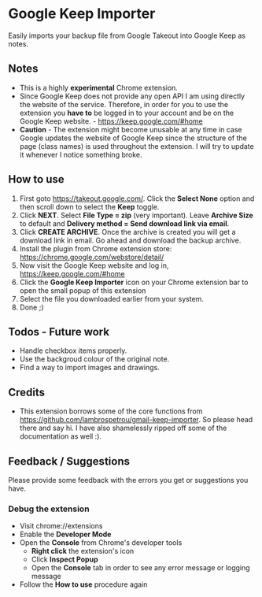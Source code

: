 # Google Keep Importer

Easily imports your backup file from Google Takeout into Google Keep as notes.

## Notes

* This is a highly **experimental** Chrome extension.
* Since Google Keep does not provide any open API I am using directly the website of the service. Therefore, in order for you to use the extension you **have to** be logged in to your account and be on the Google Keep website. - https://keep.google.com/#home
* **Caution** - The extension might become unusable at any time in case Google updates the website of Google Keep since the structure of the page (class names) is used throughout the extension. I will try to update it whenever I notice something broke.

## How to use

1. First goto https://takeout.google.com/. Click the **Select None** option and then scroll down to select the **Keep** toggle.
2. Click **NEXT**. Select **File Type = zip** (very important). Leave **Archive Size** to default and **Delivery method = Send download link via email**.
3. Click **CREATE ARCHIVE**. Once the archive is created you will get a download link in email. Go ahead and download the backup archive.
4. Install the plugin from Chrome extension store: https://chrome.google.com/webstore/detail/
5. Now visit the Google Keep website and log in, https://keep.google.com/#home
6. Click the **Google Keep Importer** icon on your Chrome extension bar to open the small popup of this extension 
7. Select the file you downloaded earlier from your system.
8. Done ;)

## Todos - Future work

* Handle checkbox items properly.
* Use the backgroud colour of the original note.
* Find a way to import images and drawings.

## Credits

* This extension borrows some of the core functions from https://github.com/lambrospetrou/gmail-keep-importer. So please head there and say hi. I have also shamelessly ripped off some of the documentation as well :).

## Feedback / Suggestions

Please provide some feedback with the errors you get or suggestions you have.

### Debug the extension

* Visit chrome://extensions
* Enable the **Developer Mode**
* Open the **Console** from Chrome's developer tools
    * **Right click** the extension's icon
    * Click **Inspect Popup**
    * Open the **Console** tab in order to see any error message or logging message
* Follow the **How to use** procedure again
